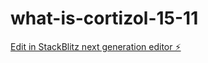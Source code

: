 # what-is-cortizol-15-11

[Edit in StackBlitz next generation editor ⚡️](https://stackblitz.com/~/github.com/mph1998-cloud/what-is-cortizol-15-11)